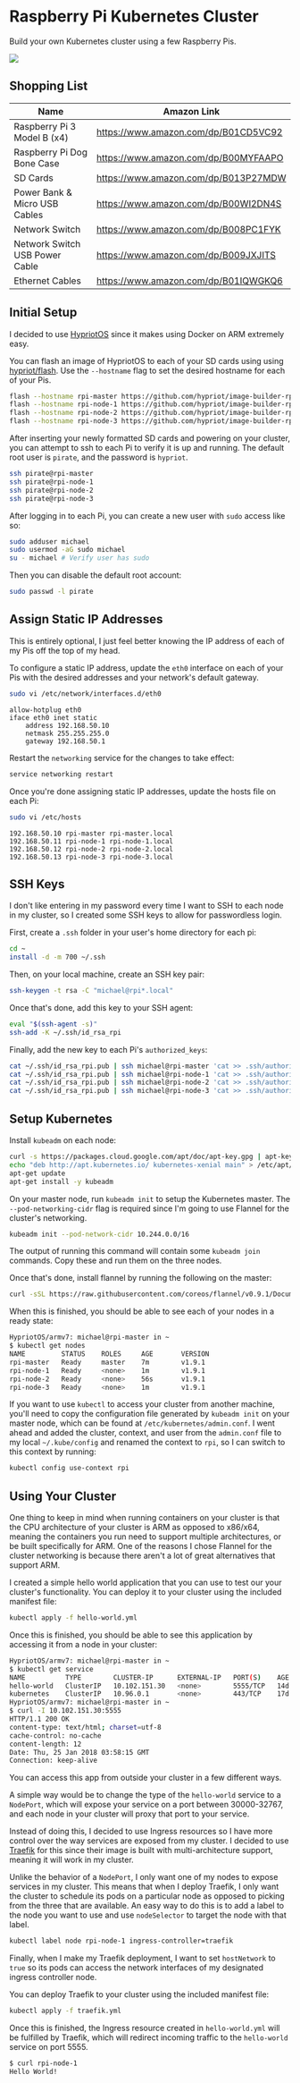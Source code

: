 # Raspberry Pi Kubernetes Cluster

Build your own Kubernetes cluster using a few Raspberry Pis.

![](https://i.imgur.com/IUcj8CH.jpg)

## Shopping List

| Name                           | Amazon Link                          |
|--------------------------------|--------------------------------------|
| Raspberry Pi 3 Model B (x4)    | https://www.amazon.com/dp/B01CD5VC92 |
| Raspberry Pi Dog Bone Case     | https://www.amazon.com/dp/B00MYFAAPO |
| SD Cards                       | https://www.amazon.com/dp/B013P27MDW |
| Power Bank & Micro USB Cables  | https://www.amazon.com/dp/B00WI2DN4S |
| Network Switch                 | https://www.amazon.com/dp/B008PC1FYK |
| Network Switch USB Power Cable | https://www.amazon.com/dp/B009JXJITS |
| Ethernet Cables                | https://www.amazon.com/dp/B01IQWGKQ6 |

## Initial Setup

I decided to use [HypriotOS](https://blog.hypriot.com/) since it makes using Docker on ARM extremely easy.

You can flash an image of HypriotOS to each of your SD cards using using [hypriot/flash](https://github.com/hypriot/flash).
Use the `--hostname` flag to set the desired hostname for each of your Pis.

```bash
flash --hostname rpi-master https://github.com/hypriot/image-builder-rpi/releases/download/v1.7.1/hypriotos-rpi-v1.7.1.img.zip
flash --hostname rpi-node-1 https://github.com/hypriot/image-builder-rpi/releases/download/v1.7.1/hypriotos-rpi-v1.7.1.img.zip
flash --hostname rpi-node-2 https://github.com/hypriot/image-builder-rpi/releases/download/v1.7.1/hypriotos-rpi-v1.7.1.img.zip
flash --hostname rpi-node-3 https://github.com/hypriot/image-builder-rpi/releases/download/v1.7.1/hypriotos-rpi-v1.7.1.img.zip
```

After inserting your newly formatted SD cards and powering on your cluster, you can attempt to ssh to each Pi to verify it is up and running.
The default root user is `pirate`, and the password is `hypriot`.

```bash
ssh pirate@rpi-master
ssh pirate@rpi-node-1
ssh pirate@rpi-node-2
ssh pirate@rpi-node-3
```

After logging in to each Pi, you can create a new user with `sudo` access like so:

```bash
sudo adduser michael
sudo usermod -aG sudo michael
su - michael # Verify user has sudo
```

Then you can disable the default root account:

```bash
sudo passwd -l pirate
```

## Assign Static IP Addresses

This is entirely optional, I just feel better knowing the IP address of each of my Pis off the top of my head.

To configure a static IP address, update the `eth0` interface on each of your Pis with the desired addresses and your network's default gateway.

```bash
sudo vi /etc/network/interfaces.d/eth0
```

```
allow-hotplug eth0
iface eth0 inet static
    address 192.168.50.10
    netmask 255.255.255.0
    gateway 192.168.50.1
```

Restart the `networking` service for the changes to take effect:

```bash
service networking restart
```

Once you're done assigning static IP addresses, update the hosts file on each Pi:

```bash
sudo vi /etc/hosts
```

```
192.168.50.10 rpi-master rpi-master.local
192.168.50.11 rpi-node-1 rpi-node-1.local
192.168.50.12 rpi-node-2 rpi-node-2.local
192.168.50.13 rpi-node-3 rpi-node-3.local
```

## SSH Keys

I don't like entering in my password every time I want to SSH to each node in my cluster, so I created some SSH keys to allow for passwordless login.

First, create a `.ssh` folder in your user's home directory for each pi:

```bash
cd ~
install -d -m 700 ~/.ssh
```

Then, on your local machine, create an SSH key pair:

```bash
ssh-keygen -t rsa -C "michael@rpi*.local"
```

Once that's done, add this key to your SSH agent:

```bash
eval "$(ssh-agent -s)"
ssh-add -K ~/.ssh/id_rsa_rpi
```

Finally, add the new key to each Pi's `authorized_keys`:

```bash
cat ~/.ssh/id_rsa_rpi.pub | ssh michael@rpi-master 'cat >> .ssh/authorized_keys'
cat ~/.ssh/id_rsa_rpi.pub | ssh michael@rpi-node-1 'cat >> .ssh/authorized_keys'
cat ~/.ssh/id_rsa_rpi.pub | ssh michael@rpi-node-2 'cat >> .ssh/authorized_keys'
cat ~/.ssh/id_rsa_rpi.pub | ssh michael@rpi-node-3 'cat >> .ssh/authorized_keys'
```

## Setup Kubernetes

Install `kubeadm` on each node:

```bash
curl -s https://packages.cloud.google.com/apt/doc/apt-key.gpg | apt-key add -
echo "deb http://apt.kubernetes.io/ kubernetes-xenial main" > /etc/apt/sources.list.d/kubernetes.list
apt-get update
apt-get install -y kubeadm
```

On your master node, run `kubeadm init` to setup the Kubernetes master.  The `--pod-networking-cidr` flag is required since I'm going to use Flannel for the cluster's networking.

```bash
kubeadm init --pod-network-cidr 10.244.0.0/16
```

The output of running this command will contain some `kubeadm join` commands.  Copy these and run them on the three nodes.

Once that's done, install flannel by running the following on the master:

```bash
curl -sSL https://raw.githubusercontent.com/coreos/flannel/v0.9.1/Documentation/kube-flannel.yml | sed "s/amd64/arm/g" | kubectl create -f -
```

When this is finished, you should be able to see each of your nodes in a ready state:

```bash
HypriotOS/armv7: michael@rpi-master in ~
$ kubectl get nodes
NAME         STATUS    ROLES     AGE       VERSION
rpi-master   Ready     master    7m        v1.9.1
rpi-node-1   Ready     <none>    1m        v1.9.1
rpi-node-2   Ready     <none>    56s       v1.9.1
rpi-node-3   Ready     <none>    1m        v1.9.1
```

If you want to use `kubectl` to access your cluster from another machine, you'll need to copy the configuration file generated by `kubeadm init` on your master node, which can
be found at `/etc/kubernetes/admin.conf`. I went ahead and added the cluster, context, and user from the `admin.conf` file to my local `~/.kube/config` and renamed the context
to `rpi`, so I can switch to this context by running:

```bash
kubectl config use-context rpi
```


## Using Your Cluster

One thing to keep in mind when running containers on your cluster is that the CPU architecture of your cluster is ARM as opposed to x86/x64, meaning the
containers you run need to support multiple architectures, or be built specifically for ARM.  One of the reasons I chose Flannel for the cluster networking
is because there aren't a lot of great alternatives that support ARM.

I created a simple hello world application that you can use to test our your cluster's functionality.  You can deploy it to your cluster using the included
manifest file:

```bash
kubectl apply -f hello-world.yml
```

Once this is finished, you should be able to see this application by accessing it from a node in your cluster:

```bash
HypriotOS/armv7: michael@rpi-master in ~
$ kubectl get service
NAME          TYPE        CLUSTER-IP      EXTERNAL-IP   PORT(S)    AGE
hello-world   ClusterIP   10.102.151.30   <none>        5555/TCP   14d
kubernetes    ClusterIP   10.96.0.1       <none>        443/TCP    17d
HypriotOS/armv7: michael@rpi-master in ~
$ curl -I 10.102.151.30:5555
HTTP/1.1 200 OK
content-type: text/html; charset=utf-8
cache-control: no-cache
content-length: 12
Date: Thu, 25 Jan 2018 03:58:15 GMT
Connection: keep-alive
```

You can access this app from outside your cluster in a few different ways.

A simple way would be to change the type of the `hello-world` service to a `NodePort`, which will expose your service on a port between 30000-32767, and each node in your cluster will proxy that port to your service.

Instead of doing this, I decided to use Ingress resources so I have more control over the way services are exposed from my cluster.
I decided to use [Traefik](https://github.com/containous/traefik) for this since their image is built with multi-architecture support,
meaning it will work in my cluster.

Unlike the behavior of a `NodePort`, I only want one of my nodes to expose services in my cluster. This means that when I deploy Traefik, I only want the cluster to schedule its pods on
a particular node as opposed to picking from the three that are available.  An easy way to do this is to add a label to the node you want to use and use `nodeSelector` to target
the node with that label.

```bash
kubectl label node rpi-node-1 ingress-controller=traefik
```

Finally, when I make my Traefik deployment, I want to set `hostNetwork` to `true` so its pods can access the network interfaces of my designated ingress controller node.

You can deploy Traefik to your cluster using the included manifest file:

```bash
kubectl apply -f traefik.yml
```

Once this is finished, the Ingress resource created in `hello-world.yml` will be fulfilled by Traefik, which will redirect incoming traffic to the `hello-world` service on port 5555.

```bash
$ curl rpi-node-1
Hello World!
```
